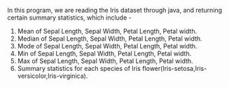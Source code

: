 In this program, we are reading the Iris dataset through java, and returning certain summary statistics, which include - 
1. Mean of Sepal Length, Sepal Width, Petal Length, Petal width.
2. Median of Sepal Length, Sepal Width, Petal Length, Petal width.
3. Mode of Sepal Length, Sepal Width, Petal Length, Petal width.
4. Min of Sepal Length, Sepal Width, Petal Length, Petal width.
5. Max of Sepal Length, Sepal Width, Petal Length, Petal width.
6. Summary statistics for each species of Iris flower(Iris-setosa,Iris-versicolor,Iris-virginica).
